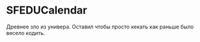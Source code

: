 # SFEDUCalendar

Древнее зло из универа. Оставил чтобы просто кекать как раньше было весело кодить.
